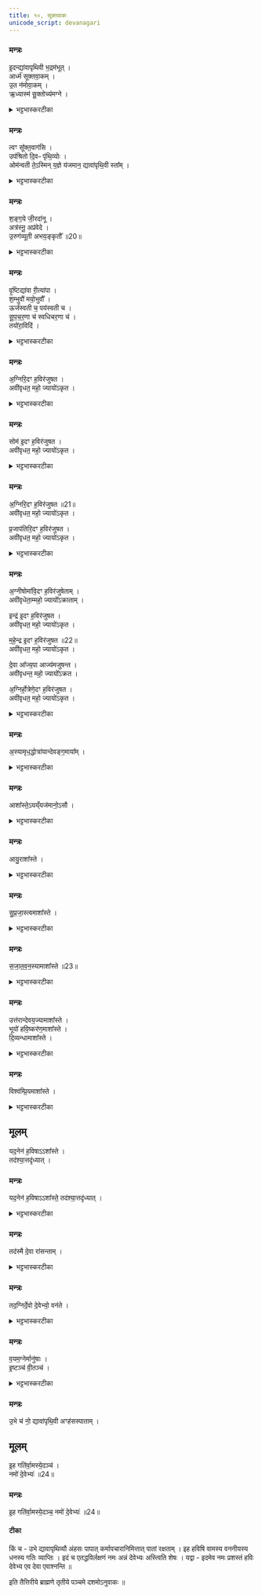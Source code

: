 ```yaml
---
title: १०, सूक्तवाकः
unicode_script: devanagari
---
```




### मन्त्रः
इ॒दन्द्या॑वापृथिवी भ॒द्रम॑भूत् ।  
आर्ध्म॑ सूक्तवा॒कम् ।  
उ॒त न॑मोवा॒कम् ।  
ऋ॒ध्यास्म॑ सू॒क्तोच्य॑मग्ने ।  
<details><summary>भट्टभास्करटीका</summary>

1सूक्तवाकाय प्रेषितः ब्रवीति - इदमिति ॥ हे द्यावापृथिव्यौ! इदं प्रस्तुते भद्रं कल्याणं अस्माकं अभूत् संपन्नम् । भद्रं विशेष्यते - आर्ध्मं ऋद्धिं गताः सूक्तवाकं सूक्तान्युच्यन्ते सम्यगिष्टं सम्यग्दत्तं इदमस्य भद्रमस्त्विति यथातथा कर्मसमृद्धिं प्राप्ताः युवयोः प्रसादात् । किञ्च - नमोवाकं नमः अन्नं हविर्लक्षणं तदुच्यते - 'नमो देवेभ्यः' इति । देवानां तृप्तिजननतया यथा विस्रब्धं वक्तुं शक्यते तथा आर्ध्म, इदं हि दुष्प्रापमुभयम् । इत्थं क्रियाविशेषणतया नेयम् । यद्वा - ऋद्धिविशेषावेतौ, सामन्यर्द्धे विशेषर्द्धिः कर्म, यथा - 'यामेव मतुर् ऋद्धिमार्ध्नोत्' इति ।  
किञ्च - ऋद्ध्यास्स्म ऋद्धिं प्राप्ताः स्म ।  
</details>

### मन्त्रः
त्वꣳ सू᳚क्त॒वाग॑सि ।  
उप॑श्रितो दि॒वᳶ पृ॑थि॒व्योः ।  
ओम॑न्वती ते॒ऽस्मिन् य॒ज्ञे य॑जमान॒ द्यावा॑पृथि॒वी स्ता᳚म् ।  
<details><summary>भट्टभास्करटीका</summary>

सूक्तोच्यं सूक्तान्युच्यन्ते यथा तथा सूक्तवचनविशिष्टां ऋद्धिं प्राप्ताः स्म नैतावदेव, हे अग्ने! त्वत्प्रसादादिदमस्तु । छान्दसः क्यप् । कस्मात्पुनः त्वं एवं प्रार्थ्यस इति चेत् - त्वं खलु सूक्तवाक् सूक्तानां वाचयिताऽसि । यद्वा - सूक्तं यथातथा त्वमेव ब्रवीषि त्वद्वाचि स्थितं यदि सूक्तं, नो चेदसूक्तं, तस्मात् त्वामेव प्रार्थयामहे । त्वं हि उपश्रितः उपेत्य सर्वैः आश्रितः दिवःपृथिव्योः द्यावापृथिव्योः वर्तमानैः, तस्मात् वयमपि त्वां प्रार्थयामह इति । दिवो दिवस्भावश्छान्दसः । यद्वा - यजमानविशेषणमिदं, हे यजमान! त्वं हि द्यावापृथिव्योरुपश्रितः वृष्ट्यादिना धारकत्वेन उपकारी स्थितः, अतः ते तव द्यावापृथिव्यौ अस्मिन् यज्ञे अनेन यज्ञेन हेतुता ओमन्वती अवनवत्यौ अन्नवत्यौ वा वृष्ट्यादिना प्रजारक्षणसमर्थे स्तां भवताम् । 'वा छन्दसि' इति पूर्वसवर्णदीर्धत्वम् । अवतेरौणादिके मनिनि ऊठि गुणे 'अनो नुट्' इति नुट् ।  
</details>

### मन्त्रः
श॒ङ्ग॒ये जी॒रदा॑नू ।  
अत्र॑स्नू॒ अप्र॑वेदे ।  
उ॒रुग॑व्यूती अभय॒ङ्कृतौ᳚ ॥20॥  

<details><summary>भट्टभास्करटीका</summary>

शंगये सुखग्रहे सुखानामेव निष्पत्तिस्थाने स्तामित्येव । सर्वत्र जीरदानू जीवयित्र्यौ सर्वस्य । जीवेरदानुक् । अत्रस्नू अत्रसनशीले, अत्रासयित्र्यौ वा अप्रवेदे अप्रवेदशीले प्रवेदनं प्रवदो निवेदनं, करिष्यमाणस्योपकारस्य अविकथनस्वभावे । यद्वा - याथात्म्येन प्रवेदयितुमशक्ये । उरुगव्यूती विस्तीर्णगोप्रचारे प्रभूततृणोदकत्वात् । 'गोर्यूतौ छन्दसि' इत्यवादेशः । अभयंकृतौ अभयस्य कर्त्र्यौ । क्विपि पूर्वपदस्य छान्दसो मुमागमः ।  
</details>

### मन्त्रः
वृ॒ष्टिद्या॑वा री॒त्या॑पा ।  
श॒म्भुवौ॑ मयो॒भुवौ᳚ ।  
ऊर्ज॑स्वती च॒ पय॑स्वती च ।  
सू॒प॒च॒र॒णा च॑ स्वधिचर॒णा च॑ ।  
तयो॑रा॒विदि॑ ।  
<details><summary>भट्टभास्करटीका</summary>

वृष्टिद्यावा वृष्टेरभिगमयित्र्यौ । द्यु अभिगमने, विचि गुणे 'ओतो णित्' इति तपरकरणाद्वृद्धिः । यद्वा - वृष्टिनिमित्ता द्यौः दीप्तिः ययोः । द्यौरिति दीप्तिवचनः रीत्यापा रीत्या स्वभावेन विश्वमाप्तवत्यौ । यद्वा - रिङ् स्रवणे रीत्यापा स्रवदुदके । छान्दसं दीर्घत्वम् । सुपां सुलुक् 'इत्याकारः । शंभवौ रोगशमनादिलक्षणस्य सुखस्य भावयित्र्यौ । अन्तर्भावितण्यर्थाद्भवतेः क्विप् । ण्यन्तादेव वा क्विपि 'बहुलमन्यत्रापि' इति णिलुक् । मयोभुवौ प्रवृत्तिलक्षणस्य सुखस्य भावयित्र्यौ, ऊर्जस्वती च पयस्वती च एका द्यौः पयस्वती अत्रवती चैका पृथिवी सूपचरणा च एका द्यौः सुष्ठूपचरितव्या । 'छन्दसि गत्यर्थेम्यः' इति युच्, ल्युडन्तो वा बहुव्रीहिः । स्वधिचरणा च एका पृथिवी सुष्ठु अधिचरितव्येति । पर्वूवद्युच् । बहुव्रीहिर्वा । तयोः तादृश्योः द्यावापृथिव्योः आविदि आवेदने ताभ्यामन्यतमे वा ॥
</details>

### मन्त्रः
अ॒ग्निरि॒दꣳ ह॒विर॑जुषत ।  
अवी॑वृधत॒ महो॒ ज्यायो॑ऽकृत ।  

<details><summary>भट्टभास्करटीका</summary>

2अग्निः आज्यभागदेवता इदं हविः आज्यभागलक्षणं अजुषत असेवत । अतिक्रान्तमप्याधारभूतं कर्म इदं हविरित्युच्यते । एवं सोमादिषु द्रष्टव्यम् ।  
</details>

### मन्त्रः
सोम॑ इ॒दꣳ ह॒विर॑जुषत ।  
अवी॑वृधत॒ महो॒ ज्यायो॑ऽकृत ।  
<details><summary>भट्टभास्करटीका</summary>

अवीवृधत अवर्धयच्चात्मनो महः तेजः ज्यायोऽकृत प्रशस्यतरं च आत्मनो महः अकृत कृतवान् ।  
</details>

### मन्त्रः
अ॒ग्निरि॒दꣳ ह॒विर॑जुषत ॥21॥  
अवी॑वृधत॒ महो॒ ज्यायो॑ऽकृत ।  

प्र॒जाप॑तिरि॒दꣳ ह॒विर॑जुषत ।  
अवी॑वृधत॒ महो॒ ज्यायो॑ऽकृत ।  


<details><summary>भट्टभास्करटीका</summary>

यद्वा - अग्निरिदं हविरजुषत, अवीवृधत चास्मान्, प्रशस्यतरं महश्चास्माकं कृतवान् । यद्वा - अवीवृधत चास्माकं महः, इतोपि प्रशस्यतरं महः अस्माकमुपर्युपरि अकृत करिष्यति । छान्दसो लुङ् । सोमादिषु गतम् ।  
</details>

### मन्त्रः
अ॒ग्नीषोमा॑वि॒दꣳ ह॒विर॑जुषेताम् ।  
अवी॑वृधेता॒म्महो॒ ज्यायो᳚ऽक्राताम् ।  

इन्द्र॑ इ॒दꣳ ह॒विर॑जुषत ।  
अवी॑वृधत॒ महो॒ ज्यायो॑ऽकृत ।  

म॒हे॒न्द्र इ॒दꣳ ह॒विर॑जुषत ॥22॥  
अवी॑वृधत॒ महो॒ ज्यायो॑ऽकृत ।  

दे॒वा आ᳚ज्य॒पा आज्य॑मजुषन्त ।  
अवी॑वृधन्त॒ महो॒ ज्यायो᳚ऽक्रत ।  

अ॒ग्निर्हो॒त्रेणे॒दꣳ ह॒विर॑जुषत ।  
अवी॑वृधत॒ महो॒ ज्यायो॑ऽकृत ।  
<details><summary>भट्टभास्करटीका</summary>

अक्रातामिति 'मन्त्रे घस' इति च्लेर्लुक् । एवमक्रतेत्यत्रापि । अग्निर्होत्रेण सुष्ठु कृतत्वकरणेन स्विष्टकृत् इदं हविरजुषत ।  
</details>

### मन्त्रः
अ॒स्यामृध॒द्धोत्रा॑यान्देवङ्ग॒माया᳚म् ।  
<details><summary>भट्टभास्करटीका</summary>

किंच - अस्यां देवंगमायां देवगामिन्यां होत्रायां होत्रे ऋधत् ऋध्नोतु होता दैव्यो मानुषश्च । यद्वा - अस्यां होत्रायां यागे अयं यजमान ऋध्नोनु पुनःपुनर्यजताम्, सर्वा वा ऋद्धिं प्राप्नोतु ।  
</details>

### मन्त्रः

आशा᳚स्ते॒ऽयय्ँयज॑मानो॒ऽसौ ।  

<details><summary>भट्टभास्करटीका</summary>

एवमहमाशासे, अयमपि यजमान इदमाशास्ते । ऋधेर्लेटि व्यत्ययेन शः । असावित्यत्र यजमाननाम गृह्यते विष्णुशर्मा रुद्रशर्मेति । ब्राह्मणं च - 'यर्हि होता यजमानाय नाम गृह्णीयात्' इति ॥
</details>

### मन्त्रः

आयु॒राशा᳚स्ते ।  
<details><summary>भट्टभास्करटीका</summary>

3इदानीं ऋद्धिविशेषानेकैकश्येनाह - आयुः शतवर्षप्रमाणम् ।
</details>

### मन्त्रः
सु॒प्र॒जा॒स्त्वमाशा᳚स्ते ।  

<details><summary>भट्टभास्करटीका</summary>

सुप्रजास्त्वं शोभनापत्यत्वम् । 'नित्यमसिच्प्रजामेधयोः' इति समासान्तः, छान्दसं दीर्घत्वम् ।
</details>

### मन्त्रः
स॒जा॒त॒व॒न॒स्यामाशा᳚स्ते ॥23॥  

<details><summary>भट्टभास्करटीका</summary>

सजातवनस्यां समानजातीयैः प्राणैर्वा वननं सेव्यत्वमात्मन इच्छतीति क्यजन्तात् 'अः प्रत्ययात्' इत्यकारप्रत्ययः ।  
</details>

### मन्त्रः
उत्त॑रान्देवय॒ज्यामाशा᳚स्ते ।  
भूयो॑ हवि॒ष्कर॑ण॒माशा᳚स्ते ।  
दि॒व्यन्धामाशा᳚स्ते ।  

<details><summary>भट्टभास्करटीका</summary>

उत्तरां उत्तरकालभाविनीं देवयज्यां दर्शपूर्णमासादिकां भूयः बहुतरं हविष्करणं यागं, दिव्यं दिवि भवं धाम स्थानम् ।  
</details>

### मन्त्रः
विश्व॑म्प्रि॒यमाशा᳚स्ते ।  

<details><summary>भट्टभास्करटीका</summary>

किंबहुना - सर्वं प्रियमात्मन आशास्ते ।  
</details>

## मूलम्
यद॒नेन॑ ह॒विषाऽऽशा᳚स्ते ।  
तद॑श्या॒त्तदृ॑ध्यात् ।  
### मन्त्रः
यद॒नेन॑ ह॒विषाऽऽशा᳚स्ते॒ तद॑श्या॒त्तदृ॑ध्यात् ।  
<details><summary>भट्टभास्करटीका</summary>

किं च - यदनेन प्रशस्ततराज्येन प्रह्रियमाणेन हविषाऽऽशास्ते तदश्यात् तत्फलं भुङ्क्ताम्, तच्च फलं ऋध्यात् समृद्धमस्य भवतु ।  
</details>

### मन्त्रः
तद॑स्मै दे॒वा रा॑सन्ताम् ।  

<details><summary>भट्टभास्करटीका</summary>

तदस्मै यजमानाय देवा अग्न्यादयः रासन्तां संसाधयन्ताम् ।  
</details>

### मन्त्रः
तद॒ग्निर्दे॒वो दे॒वेभ्यो॒ वन॑ते ।  

<details><summary>भट्टभास्करटीका</summary>

तत्फलमस्मै दातुं अग्निः देवस्सन् देवेभ्यो देवसकाशात् वनते संभजते ।  
</details>

### मन्त्रः
व॒यम॒ग्नेर्मानु॑षाः ।  
इ॒ष्टञ्च॑ वी॒तञ्च॑ ।  
<details><summary>भट्टभास्करटीका</summary>

वयं च मानुषास्सन्तः अग्नेरेव प्रसादेन मनुष्यसकाशात्तस्मै दातुं वनामः । किं पुनस्तत्फलमित्याह - इष्टं यागनिमित्तं स्वर्गादिकम् । वीतं अशनखाद्यादिरूपं यदस्ति तन्मानुषम् ।  
</details>

### मन्त्रः
उ॒भे च॑ नो॒ द्यावा॑पृथि॒वी अꣳह॑सस्पाताम् ।  
## मूलम्
इ॒ह गति॑र्वा॒मस्ये॒दञ्च॑ ।  
नमो॑ दे॒वेभ्यः॑ ॥24॥  
### मन्त्रः
इ॒ह गति॑र्वा॒मस्ये॒दञ्च॒ नमो॑ दे॒वेभ्यः॑ ॥24॥  
#### टीका

किं च - उभे द्यावापृथिव्यौ अंहसः पापात् कर्मापचारानिमित्तात् पातां रक्षताम् । इह हविषि वामस्य वननीयस्य धनस्य गतिः व्याप्तिः । इदं च एतद्धविर्लक्षणं नमः अन्नं देवेभ्यः अस्त्विति शेषः । यद्वा - इदमेव नमः प्रशस्तं हविः देवेभ्य एव देवा एवाश्नन्ति ॥

इति तैत्तिरीये ब्राह्मणे तृतीये पञ्चमे दशमोऽनुवाकः ॥  
